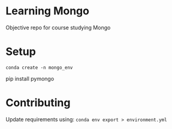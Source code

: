 Learning Mongo
==============

Objective repo for course studying Mongo

# Setup
```shell
conda create -n mongo_env
```

pip install pymongo

# Contributing
Update requirements using:
```conda env export > environment.yml```